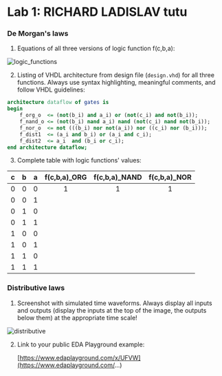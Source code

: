 # Lab 1: RICHARD LADISLAV tutu

### De Morgan's laws

1. Equations of all three versions of logic function f(c,b,a):

![logic_functions](https://user-images.githubusercontent.com/99683944/154692146-33343dd8-4c8c-4df3-ad86-eefc62d1825a.png)


2. Listing of VHDL architecture from design file (`design.vhd`) for all three functions. Always use syntax highlighting, meaningful comments, and follow VHDL guidelines:

```vhdl
architecture dataflow of gates is
begin
    f_org_o  <= (not(b_i) and a_i) or (not(c_i) and not(b_i));
    f_nand_o <= (not(b_i) nand a_i) nand (not(c_i) nand not(b_i)); 
    f_nor_o  <= not (((b_i) nor not(a_i)) nor ((c_i) nor (b_i)));  
    f_dist1  <= (a_i and b_i) or (a_i and c_i);
    f_dist2  <= a_i  and (b_i or c_i);
end architecture dataflow;
```

3. Complete table with logic functions' values:

| **c** | **b** |**a** | **f(c,b,a)_ORG** | **f(c,b,a)_NAND** | **f(c,b,a)_NOR** |
| :-: | :-: | :-: | :-: | :-: | :-: |
| 0 | 0 | 0 |1  |1  |1  |
| 0 | 0 | 1 |  |  |  |
| 0 | 1 | 0 |  |  |  |
| 0 | 1 | 1 |  |  |  |
| 1 | 0 | 0 |  |  |  |
| 1 | 0 | 1 |  |  |  |
| 1 | 1 | 0 |  |  |  |
| 1 | 1 | 1 |  |  |  |

### Distributive laws

1. Screenshot with simulated time waveforms. Always display all inputs and outputs (display the inputs at the top of the image, the outputs below them) at the appropriate time scale!

![distributive](https://user-images.githubusercontent.com/99683944/154688935-284bb248-1b4d-4fe0-b962-edbf9996baed.png)


2. Link to your public EDA Playground example:

   [https://www.edaplayground.com/x/UFVW](https://www.edaplayground.com/...)
